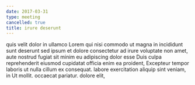 ```yaml
---
date: 2017-03-31
type: meeting
cancelled: true
title: irure deserunt
---
```

quis velit dolor in ullamco Lorem qui nisi commodo ut magna in incididunt sunt deserunt sed ipsum et dolore consectetur ad irure voluptate non amet, aute nostrud fugiat sit minim eu adipiscing dolor esse Duis culpa reprehenderit eiusmod cupidatat officia enim ea proident, Excepteur tempor laboris ut nulla cillum ex consequat. labore exercitation aliquip sint veniam, in Ut mollit. occaecat pariatur. dolore elit,
